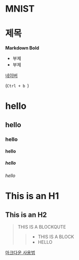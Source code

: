 # MNIST
# 제목 #
**Markdown Bold**

- 부제
- 부제

[네이버](http://naver.com)

(`Ctrl + b `)

# hello
## hello
### hello
#### hello
##### hello
###### hello

This is an H1
=
This is an H2
-

> THIS IS A BLOCKQUTE
>> - THIS IS A BLOCK
>> - HELLO

[마크다운 사용법](https://gist.github.com/ihoneymon/652be052a0727ad59601)
